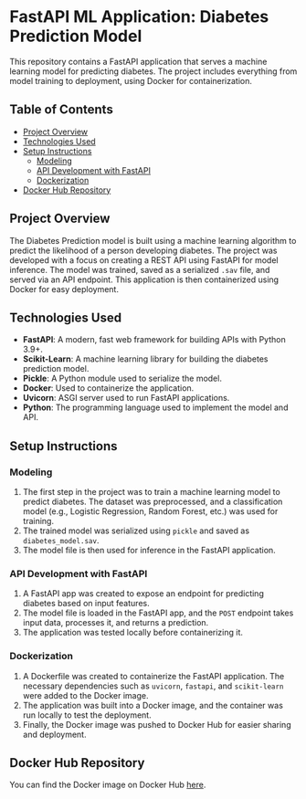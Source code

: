 # FastAPI ML Application: Diabetes Prediction Model

This repository contains a FastAPI application that serves a machine learning model for predicting diabetes. The project includes everything from model training to deployment, using Docker for containerization.

## Table of Contents

- [Project Overview](#project-overview)
- [Technologies Used](#technologies-used)
- [Setup Instructions](#setup-instructions)
  - [Modeling](#modeling)
  - [API Development with FastAPI](#api-development-with-fastapi)
  - [Dockerization](#dockerization)
- [Docker Hub Repository](#docker-hub-repository)


## Project Overview

The Diabetes Prediction model is built using a machine learning algorithm to predict the likelihood of a person developing diabetes. The project was developed with a focus on creating a REST API using FastAPI for model inference. The model was trained, saved as a serialized `.sav` file, and served via an API endpoint. This application is then containerized using Docker for easy deployment.

## Technologies Used

- **FastAPI**: A modern, fast web framework for building APIs with Python 3.9+.
- **Scikit-Learn**: A machine learning library for building the diabetes prediction model.
- **Pickle**: A Python module used to serialize the model.
- **Docker**: Used to containerize the application.
- **Uvicorn**: ASGI server used to run FastAPI applications.
- **Python**: The programming language used to implement the model and API.
  
## Setup Instructions

### Modeling

1. The first step in the project was to train a machine learning model to predict diabetes. The dataset was preprocessed, and a classification model (e.g., Logistic Regression, Random Forest, etc.) was used for training.
2. The trained model was serialized using `pickle` and saved as `diabetes_model.sav`.
3. The model file is then used for inference in the FastAPI application.

### API Development with FastAPI

1. A FastAPI app was created to expose an endpoint for predicting diabetes based on input features.
2. The model file is loaded in the FastAPI app, and the `POST` endpoint takes input data, processes it, and returns a prediction.
3. The application was tested locally before containerizing it.

### Dockerization

1. A Dockerfile was created to containerize the FastAPI application. The necessary dependencies such as `uvicorn`, `fastapi`, and `scikit-learn` were added to the Docker image.
2. The application was built into a Docker image, and the container was run locally to test the deployment.
3. Finally, the Docker image was pushed to Docker Hub for easier sharing and deployment.

## Docker Hub Repository
You can find the Docker image on Docker Hub [here](https://hub.docker.com/repository/docker/farahelshenawy/my-fastapi-ml-app/general).
